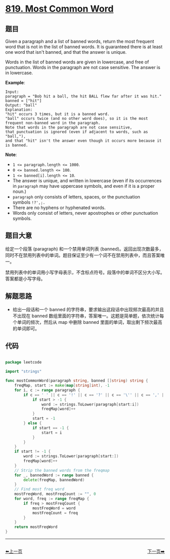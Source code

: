 # [819. Most Common Word](https://leetcode.com/problems/most-common-word/)


## 题目

Given a paragraph and a list of banned words, return the most frequent word that is not in the list of banned words. It is guaranteed there is at least one word that isn't banned, and that the answer is unique.

Words in the list of banned words are given in lowercase, and free of punctuation. Words in the paragraph are not case sensitive. The answer is in lowercase.

**Example**:

    Input: 
    paragraph = "Bob hit a ball, the hit BALL flew far after it was hit."
    banned = ["hit"]
    Output: "ball"
    Explanation: 
    "hit" occurs 3 times, but it is a banned word.
    "ball" occurs twice (and no other word does), so it is the most frequent non-banned word in the paragraph. 
    Note that words in the paragraph are not case sensitive,
    that punctuation is ignored (even if adjacent to words, such as "ball,"), 
    and that "hit" isn't the answer even though it occurs more because it is banned.

**Note**:

- `1 <= paragraph.length <= 1000`.
- `0 <= banned.length <= 100`.
- `1 <= banned[i].length <= 10`.
- The answer is unique, and written in lowercase (even if its occurrences in `paragraph` may have uppercase symbols, and even if it is a proper noun.)
- `paragraph` only consists of letters, spaces, or the punctuation symbols `!?',;.`
- There are no hyphens or hyphenated words.
- Words only consist of letters, never apostrophes or other punctuation symbols.


## 题目大意


给定一个段落 (paragraph) 和一个禁用单词列表 (banned)。返回出现次数最多，同时不在禁用列表中的单词。题目保证至少有一个词不在禁用列表中，而且答案唯一。

禁用列表中的单词用小写字母表示，不含标点符号。段落中的单词不区分大小写。答案都是小写字母。


## 解题思路

- 给出一段话和一个 banned 的字符串，要求输出这段话中出现频次最高的并且不出现在 banned 数组里面的字符串，答案唯一。这题是简单题，依次统计每个单词的频次，然后从 map 中删除 banned 里面的单词，取出剩下频次最高的单词即可。


## 代码

```go

package leetcode

import "strings"

func mostCommonWord(paragraph string, banned []string) string {
	freqMap, start := make(map[string]int), -1
	for i, c := range paragraph {
		if c == ' ' || c == '!' || c == '?' || c == '\'' || c == ',' || c == ';' || c == '.' {
			if start > -1 {
				word := strings.ToLower(paragraph[start:i])
				freqMap[word]++
			}
			start = -1
		} else {
			if start == -1 {
				start = i
			}
		}
	}
	if start != -1 {
		word := strings.ToLower(paragraph[start:])
		freqMap[word]++
	}
	// Strip the banned words from the freqmap
	for _, bannedWord := range banned {
		delete(freqMap, bannedWord)
	}
	// Find most freq word
	mostFreqWord, mostFreqCount := "", 0
	for word, freq := range freqMap {
		if freq > mostFreqCount {
			mostFreqWord = word
			mostFreqCount = freq
		}
	}
	return mostFreqWord
}

```


----------------------------------------------
<div style="display: flex;justify-content: space-between;align-items: center;">
<p><a href="https://books.halfrost.com/leetcode/ChapterFour/0800~0899/0817.Linked-List-Components/">⬅️上一页</a></p>
<p><a href="https://books.halfrost.com/leetcode/ChapterFour/0800~0899/0826.Most-Profit-Assigning-Work/">下一页➡️</a></p>
</div>
